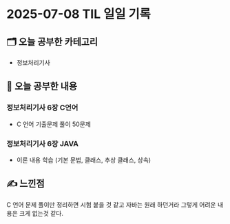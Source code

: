 # 2025-07-08 TIL 일일 기록

## 🗂️ 오늘 공부한 카테고리
- 정보처리기사

## 📌 오늘 공부한 내용
### 정보처리기사 6장 C언어
- C 언어 기출문제 풀이 50문제 

### 정보처리기사 6장 JAVA 
- 이론 내용 학습 (기본 문법, 클래스, 추상 클래스, 상속)

## ✍️ 느낀점 
C 언어 문제 풀이만 정리하면 시험 붙을 것 같고 자바는 원래 하던거라 그렇게 어려운 내용은 크게 없는것 같다. 